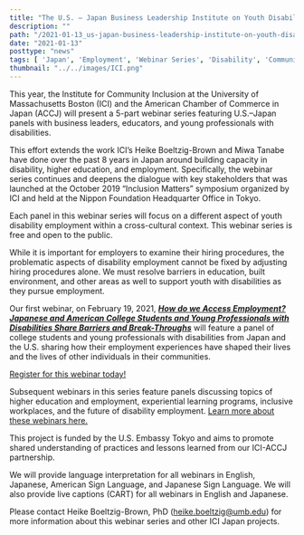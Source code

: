 ```yaml
---
title: "The U.S. — Japan Business Leadership Institute on Youth Disability Employment — Webinar Series"
description: ""
path: "/2021-01-13_us-japan-business-leadership-institute-on-youth-disability-employment-webinar-series"
date: "2021-01-13"
posttype: "news"
tags: [ 'Japan', 'Employment', 'Webinar Series', 'Disability', 'Community Inclusion']
thumbnail: "../../images/ICI.png"
---
```


This year, the Institute for Community Inclusion at the University of Massachusetts Boston (ICI) and the American Chamber of Commerce in Japan (ACCJ) will present a 5-part webinar series featuring U.S.–Japan panels with business leaders, educators, and young professionals with disabilities.

This effort extends the work ICI’s Heike Boeltzig-Brown and Miwa Tanabe have done over the past 8 years in Japan around building capacity in disability, higher education, and employment. Specifically, the webinar series continues and deepens the dialogue with key stakeholders that was launched at the October 2019 “Inclusion Matters” symposium organized by ICI and held at the Nippon Foundation Headquarter Office in Tokyo.

Each panel in this webinar series will focus on a different aspect of youth disability employment within a cross-cultural context. This webinar series is free and open to the public.

While it is important for employers to examine their hiring procedures, the problematic aspects of disability employment cannot be fixed by adjusting hiring procedures alone. We must resolve barriers in education, built environment, and other areas as well to support youth with disabilities as they pursue employment.

Our first webinar, on February 19, 2021, [**_How do we Access Employment? Japanese and American College Students and Young Professionals with Disabilities Share Barriers and Break-Throughs_**](https://communityinclusion.zoom.us/webinar/register/WN_nrOJsIsfSF-9yexfXYKZdg) will feature a panel of college students and young professionals with disabilities from Japan and the U.S. sharing how their employment experiences have shaped their lives and the lives of other individuals in their communities.

[Register for this webinar today!](https://communityinclusion.zoom.us/webinar/register/WN_nrOJsIsfSF-9yexfXYKZdg)

Subsequent webinars in this series feature panels discussing topics of higher education and employment, experiential learning programs, inclusive workplaces, and the future of disability employment. [Learn more about these webinars here.](https://inclusionmatters.communityinclusion.org/imgs/flyer_Dec2020_English_D3.pdf)

This project is funded by the U.S. Embassy Tokyo and aims to promote shared understanding of practices and lessons learned from our ICI-ACCJ partnership.

We will provide language interpretation for all webinars in English, Japanese, American Sign Language, and Japanese Sign Language. We will also provide live captions (CART) for all webinars in English and Japanese.

Please contact Heike Boeltzig-Brown, PhD ([heike.boeltzig@umb.edu](mailto:heike.boeltzig@umb.edu)) for more information about this webinar series and other ICI Japan projects.